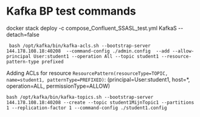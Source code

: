 # Kafka BP test commands

docker stack deploy -c compose_Confluent_SSASL_test.yml KafkaS --detach=false



```console
 bash /opt/kafka/bin/kafka-acls.sh --bootstrap-server 144.178.108.18:40208  --command-config ./admin.config  --add --allow-principal User:student1 --operation All --topic student1 --resource-pattern-type prefixed
```

 Adding ACLs for resource `ResourcePattern(resourceType=TOPIC, name=student1, patternType=PREFIXED)`: 
        (principal=User:student1, host=*, operation=ALL, permissionType=ALLOW)

```console
bash /opt/kafka/bin/kafka-topics.sh --bootstrap-server 144.178.108.18:40208 --create --topic student1MijnTopic1 --partitions 1 --replication-factor 1 --command-config ./student1.config
```
